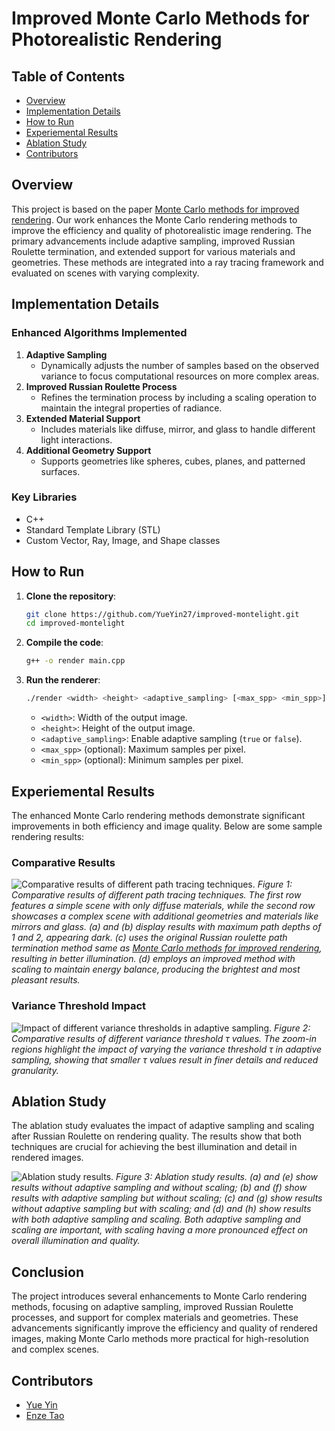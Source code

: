 # Improved Monte Carlo Methods for Photorealistic Rendering

## Table of Contents
- [Overview](#overview)
- [Implementation Details](#implementation-details)
- [How to Run](#how-to-run)
- [Experiemental Results](#experiemental-results)
- [Ablation Study](#ablation-study)
- [Contributors](#contributors)

## Overview
This project is based on the paper [Monte Carlo methods for improved rendering](chrome-extension://efaidnbmnnnibpcajpcglclefindmkaj/https://smerity.com/montelight-cpp/files/AM207_Paper.pdf). Our work enhances the Monte Carlo rendering methods to improve the efficiency and quality of photorealistic image rendering. The primary advancements include adaptive sampling, improved Russian Roulette termination, and extended support for various materials and geometries. These methods are integrated into a ray tracing framework and evaluated on scenes with varying complexity.

## Implementation Details
### Enhanced Algorithms Implemented
1. **Adaptive Sampling**
   - Dynamically adjusts the number of samples based on the observed variance to focus computational resources on more complex areas.
2. **Improved Russian Roulette Process**
   - Refines the termination process by including a scaling operation to maintain the integral properties of radiance.
3. **Extended Material Support**
   - Includes materials like diffuse, mirror, and glass to handle different light interactions.
4. **Additional Geometry Support**
   - Supports geometries like spheres, cubes, planes, and patterned surfaces.

### Key Libraries
- C++
- Standard Template Library (STL)
- Custom Vector, Ray, Image, and Shape classes

## How to Run
1. **Clone the repository**:
    ```bash
    git clone https://github.com/YueYin27/improved-montelight.git
    cd improved-montelight
    ```

2. **Compile the code**:
    ```bash
    g++ -o render main.cpp
    ```

3. **Run the renderer**:
    ```bash
    ./render <width> <height> <adaptive_sampling> [<max_spp> <min_spp>]
    ```
    - `<width>`: Width of the output image.
    - `<height>`: Height of the output image.
    - `<adaptive_sampling>`: Enable adaptive sampling (`true` or `false`).
    - `<max_spp>` (optional): Maximum samples per pixel.
    - `<min_spp>` (optional): Minimum samples per pixel.

## Experiemental Results
The enhanced Monte Carlo rendering methods demonstrate significant improvements in both efficiency and image quality. Below are some sample rendering results:

### Comparative Results
![Comparative results of different path tracing techniques.](readme_figures/comparison.png)
*Figure 1: Comparative results of different path tracing techniques. The first row features a simple scene with only diffuse materials, while the second row showcases a complex scene with additional geometries and materials like mirrors and glass. (a) and (b) display results with maximum path depths of 1 and 2, appearing dark. (c) uses the original Russian roulette path termination method same as [Monte Carlo methods for improved rendering](chrome-extension://efaidnbmnnnibpcajpcglclefindmkaj/https://smerity.com/montelight-cpp/files/AM207_Paper.pdf), resulting in better illumination. (d) employs an improved method with scaling to maintain energy balance, producing the brightest and most pleasant results.*

### Variance Threshold Impact
![Impact of different variance thresholds in adaptive sampling.](readme_figures/adaptive.png)
*Figure 2: Comparative results of different variance threshold τ values. The zoom-in regions highlight the impact of varying the variance threshold τ in adaptive sampling, showing that smaller τ values result in finer details and reduced granularity.*

## Ablation Study
The ablation study evaluates the impact of adaptive sampling and scaling after Russian Roulette on rendering quality. The results show that both techniques are crucial for achieving the best illumination and detail in rendered images.

![Ablation study results.](readme_figures/ablation.png)
*Figure 3: Ablation study results. (a) and (e) show results without adaptive sampling and without scaling; (b) and (f) show results with adaptive sampling but without scaling; (c) and (g) show results without adaptive sampling but with scaling; and (d) and (h) show results with both adaptive sampling and scaling. Both adaptive sampling and scaling are important, with scaling having a more pronounced effect on overall illumination and quality.*

## Conclusion
The project introduces several enhancements to Monte Carlo rendering methods, focusing on adaptive sampling, improved Russian Roulette processes, and support for complex materials and geometries. These advancements significantly improve the efficiency and quality of rendered images, making Monte Carlo methods more practical for high-resolution and complex scenes.

## Contributors
- [Yue Yin](https://github.com/YueYin27)
- [Enze Tao](https://github.com/Enze-Tao)